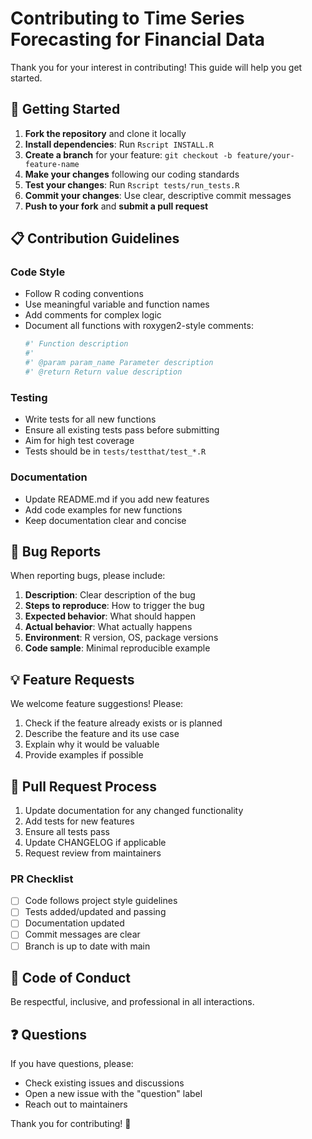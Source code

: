 # Contributing to Time Series Forecasting for Financial Data

Thank you for your interest in contributing! This guide will help you get started.

## 🚀 Getting Started

1. **Fork the repository** and clone it locally
2. **Install dependencies**: Run `Rscript INSTALL.R`
3. **Create a branch** for your feature: `git checkout -b feature/your-feature-name`
4. **Make your changes** following our coding standards
5. **Test your changes**: Run `Rscript tests/run_tests.R`
6. **Commit your changes**: Use clear, descriptive commit messages
7. **Push to your fork** and **submit a pull request**

## 📋 Contribution Guidelines

### Code Style

- Follow R coding conventions
- Use meaningful variable and function names
- Add comments for complex logic
- Document all functions with roxygen2-style comments:
  ```r
  #' Function description
  #' 
  #' @param param_name Parameter description
  #' @return Return value description
  ```

### Testing

- Write tests for all new functions
- Ensure all existing tests pass before submitting
- Aim for high test coverage
- Tests should be in `tests/testthat/test_*.R`

### Documentation

- Update README.md if you add new features
- Add code examples for new functions
- Keep documentation clear and concise

## 🐛 Bug Reports

When reporting bugs, please include:

1. **Description**: Clear description of the bug
2. **Steps to reproduce**: How to trigger the bug
3. **Expected behavior**: What should happen
4. **Actual behavior**: What actually happens
5. **Environment**: R version, OS, package versions
6. **Code sample**: Minimal reproducible example

## 💡 Feature Requests

We welcome feature suggestions! Please:

1. Check if the feature already exists or is planned
2. Describe the feature and its use case
3. Explain why it would be valuable
4. Provide examples if possible

## 📝 Pull Request Process

1. Update documentation for any changed functionality
2. Add tests for new features
3. Ensure all tests pass
4. Update CHANGELOG if applicable
5. Request review from maintainers

### PR Checklist

- [ ] Code follows project style guidelines
- [ ] Tests added/updated and passing
- [ ] Documentation updated
- [ ] Commit messages are clear
- [ ] Branch is up to date with main

## 🤝 Code of Conduct

Be respectful, inclusive, and professional in all interactions.

## ❓ Questions

If you have questions, please:
- Check existing issues and discussions
- Open a new issue with the "question" label
- Reach out to maintainers

Thank you for contributing! 🎉
